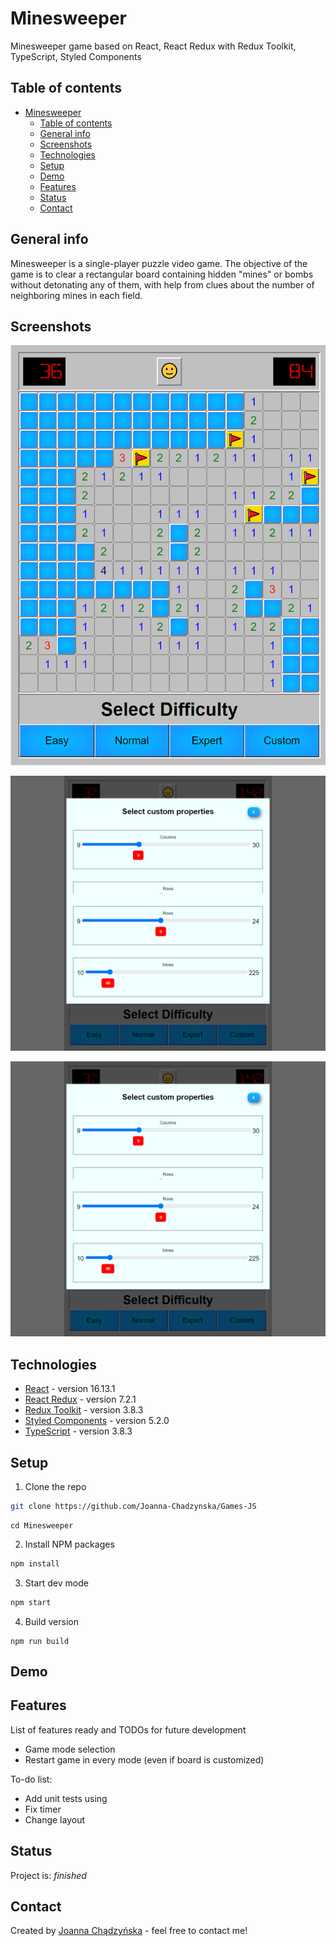 # Minesweeper

Minesweeper game based on React, React Redux with Redux Toolkit, TypeScript, Styled Components

## Table of contents

- [Minesweeper](#minesweeper)
  - [Table of contents](#table-of-contents)
  - [General info](#general-info)
  - [Screenshots](#screenshots)
  - [Technologies](#technologies)
  - [Setup](#setup)
  - [Demo](#demo)
  - [Features](#features)
  - [Status](#status)
  - [Contact](#contact)

## General info

Minesweeper is a single-player puzzle video game. The objective of the game is to clear a rectangular board containing hidden "mines" or bombs without detonating any of them, with help from clues about the number of neighboring mines in each field.

## Screenshots

![Game](./screenshots/game.png)

![Easy mode](./screenshots/customize.png)

![Customize](./screenshots/customize.png)

## Technologies

- [React](https://pl.reactjs.org/) - version 16.13.1
- [React Redux](https://react-redux.js.org/) - version 7.2.1
- [Redux Toolkit](https://redux-toolkit.js.org/) - version 3.8.3
- [Styled Components](https://styled-components.com/) - version 5.2.0
- [TypeScript](https://www.typescriptlang.org/) - version 3.8.3

## Setup

1. Clone the repo

```sh
git clone https://github.com/Joanna-Chadzynska/Games-JS
```

```
cd Minesweeper
```

2. Install NPM packages

```sh
npm install
```

3. Start dev mode

```sh
npm start
```

4. Build version

```
npm run build
```

## Demo

<!-- <https://magic21.netlify.app/> -->

## Features

List of features ready and TODOs for future development

- Game mode selection
- Restart game in every mode (even if board is customized)

To-do list:

- Add unit tests using
- Fix timer
- Change layout

## Status

Project is: _finished_

## Contact

Created by [Joanna Chądzyńska](https://www.linkedin.com/in/joanna-chądzyńska/) - feel free to contact me!
